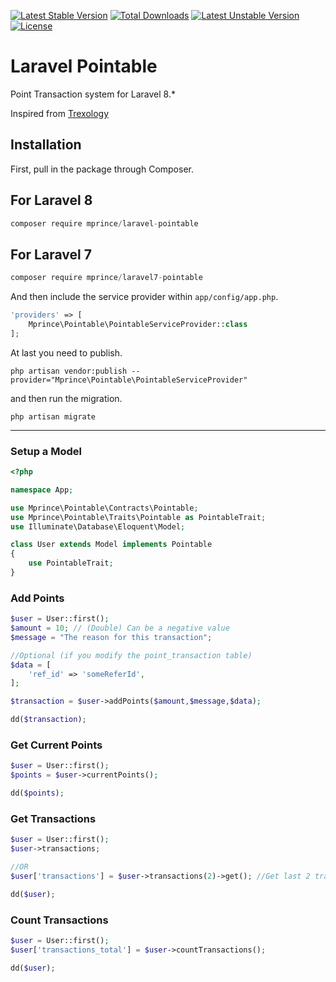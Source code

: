 [![Latest Stable Version](https://poser.pugx.org/mprince/laravel-pointable/v/stable)](https://packagist.org/packages/mprince/laravel-pointable)
[![Total Downloads](https://poser.pugx.org/mprince/laravel-pointable/downloads)](https://packagist.org/packages/mprince/laravel-pointable)
[![Latest Unstable Version](https://poser.pugx.org/mprince/laravel-pointable/v/unstable)](https://packagist.org/packages/mprince/laravel-pointable) 
[![License](https://poser.pugx.org/mprince/laravel-pointable/license)](https://packagist.org/packages/mprince/laravel-pointable)

# Laravel Pointable

Point Transaction system for Laravel 8.*

Inspired from [Trexology](https://github.com/Trexology/laravel-pointable)

## Installation

First, pull in the package through Composer.

## For Laravel 8

```js
composer require mprince/laravel-pointable
```

## For Laravel 7

```js
composer require mprince/laravel7-pointable
```

And then include the service provider within `app/config/app.php`.

```php
'providers' => [
    Mprince\Pointable\PointableServiceProvider::class
];
```

At last you need to publish.
```
php artisan vendor:publish --provider="Mprince\Pointable\PointableServiceProvider"
```

and then run the migration.

```
php artisan migrate
```

-----

### Setup a Model
```php
<?php

namespace App;

use Mprince\Pointable\Contracts\Pointable;
use Mprince\Pointable\Traits\Pointable as PointableTrait;
use Illuminate\Database\Eloquent\Model;

class User extends Model implements Pointable
{
    use PointableTrait;
}
```

### Add Points
```php
$user = User::first();
$amount = 10; // (Double) Can be a negative value
$message = "The reason for this transaction";

//Optional (if you modify the point_transaction table)
$data = [
    'ref_id' => 'someReferId',
];

$transaction = $user->addPoints($amount,$message,$data);

dd($transaction);
```

### Get Current Points
```php
$user = User::first();
$points = $user->currentPoints();

dd($points);
```

### Get Transactions
```php
$user = User::first();
$user->transactions;

//OR
$user['transactions'] = $user->transactions(2)->get(); //Get last 2 transactions

dd($user);
```

### Count Transactions
```php
$user = User::first();
$user['transactions_total'] = $user->countTransactions();

dd($user);
```
